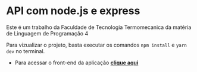 # API com node.js e express

Este é um trabalho da Faculdade de Tecnologia Termomecanica da matéria de 
Linguagem de Programação 4

Para vizualizar o projeto, basta executar os comandos ``` npm install ``` e ``` yarn dev ``` no terminal.

* Para acessar o front-end da aplicação **[clique aqui](https://github.com/caiofavoretto/FTT-ReactJS)**